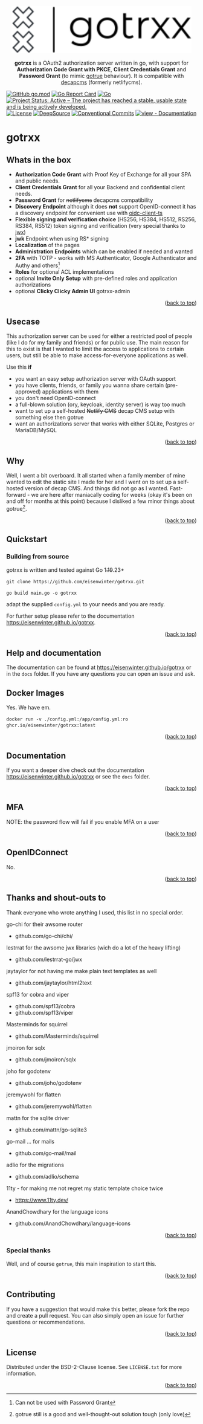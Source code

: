 <p align="center">
    <img alt="gotrxx" height="125" src="./docs/assets/logo.svg">
</p>
<a name="readme-top"></a>
<p align="center">
<strong>gotrxx</strong> is a OAuth2 authorization server written in go, with support for <strong>Authorization Code Grant with PKCE</strong>, <strong>Client Credentials Grant</strong> and <strong>Password Grant</strong> (to mimic <a href="https://github.com/netlify/gotrue">gotrue</a>  behaviour). It is compatible with <a href="https://decapcms.org/">decapcms</a> (formerly netlifycms).
</p>

[![GitHub go.mod](https://img.shields.io/github/go-mod/go-version/eisenwinter/gotrxx.svg)](https://github.com/eisenwinter/gotrxx) [![Go Report Card](https://goreportcard.com/badge/github.com/eisenwinter/gotrxx)](https://goreportcard.com/report/github.com/eisenwinter/gotrxx) [![Go](https://github.com/eisenwinter/gotrxx/actions/workflows/go.yml/badge.svg)](https://github.com/eisenwinter/gotrxx/actions/workflows/go.yml) [![Project Status: Active – The project has reached a stable, usable state and is being actively developed.](https://www.repostatus.org/badges/latest/active.svg)](https://www.repostatus.org/#active) [![License](https://img.shields.io/badge/License-BSD_2--Clause-orange.svg)](https://opensource.org/licenses/BSD-2-Clause) [![DeepSource](https://deepsource.io/gh/eisenwinter/gotrxx.svg/?label=active+issues&show_trend=true&token=me84C5VKS4He2vcgb2VzJF2M)](https://deepsource.io/gh/eisenwinter/gotrxx/?ref=repository-badge) [![Conventional Commits](https://img.shields.io/badge/Conventional%20Commits-1.0.0-%23FE5196?logo=conventionalcommits&logoColor=white)](https://conventionalcommits.org) [![view - Documentation](https://img.shields.io/badge/view-Documentation-blue)](https://eisenwinter.github.io/gotrxx "Go documentation")


# gotrxx

## Whats in the box

- **Authorization Code Grant** with Proof Key of Exchange for all your SPA and public needs.
- **Client Credentials Grant** for all your Backend and confidential client needs.
- **Password Grant** for ~~netlifycms~~ decapcms compatibility
- **Discovery Endpoint** although it does **not** support OpenID-connect it has a discovery endpoint for convenient use with [oidc-client-ts](https://github.com/authts/oidc-client-ts)
- **Flexible signing and verification choice**  (HS256, HS384, HS512, RS256, RS384, RS512) token signing and verification (very special thanks to [jwx](https://github.com/lestrrat-go/jwx))
- **jwk** Endpoint when using RS* signing
- **Localization** of the pages
- **Administration Endpoints** which can be enabled if needed and wanted
- **2FA** with TOTP - works with MS Authenticator, Google Authenticator and Authy and others[^1]
- **Roles** for optional ACL implementations
- optional **Invite Only Setup** with pre-defined roles and application authorizations
- optional **Clicky Clicky Admin UI** gotrxx-admin

[^1]: Can not be used with Password Grant

<p align="right">(<a href="#readme-top">back to top</a>)</p>

## Usecase

This authorization server can be used for either a restricted pool of people (like I do for my family and friends) or for public use. 
The main reason for this to exist is that I wanted to limit the access to applications to certain users, but still be able to make 
access-for-everyone applications as well.

Use this **if**
- you want an easy setup authorization server with OAuth support
- you have clients, friends, or family you wanna share certain (pre-approved) applications with them
- you don't need OpenID-connect
- a full-blown solution (ory, keycloak, identity server) is way too much
- want to set up a self-hosted ~~Netlify CMS~~ decap CMS setup with something else then gotrue
- want an authorizations server that works with either SQLite, Postgres or MariaDB/MySQL

<p align="right">(<a href="#readme-top">back to top</a>)</p>

## Why

Well, I went a bit overboard. It all started when a family member of mine wanted to edit the static site I made for her and I went on to set up a self-hosted
version of decap CMS. And things did not go as I wanted. Fast-forward - we are here after maniacally coding for weeks (okay it's been on and off for months at this point) because I disliked a few minor things about gotrue[^2].

[^2]: gotrue still is a good and well-thought-out solution tough (only love)

<p align="right">(<a href="#readme-top">back to top</a>)</p>

## Quickstart

### Building from source

gotrxx is written and tested against Go 1~~.19~~.23+

```
git clone https://github.com/eisenwinter/gotrxx.git
```

```
go build main.go -o gotrxx
```

adapt the supplied `config.yml` to your needs and you are ready.

For further setup please refer to the documentation https://eisenwinter.github.io/gotrxx.

<p align="right">(<a href="#readme-top">back to top</a>)</p>

## Help and documentation

The documentation can be found at https://eisenwinter.github.io/gotrxx or in the `docs` folder. 
If you have any questions you can open an issue and ask.

## Docker Images

Yes. We have em.

```
docker run -v ./config.yml:/app/config.yml:ro ghcr.io/eisenwinter/gotrxx:latest
```

<p align="right">(<a href="#readme-top">back to top</a>)</p>

## Documentation 

If you want a deeper dive check out the documentation https://eisenwinter.github.io/gotrxx or see the `docs` folder. 
<p align="right">(<a href="#readme-top">back to top</a>)</p>

## MFA

NOTE: the password flow will fail if you enable MFA on a user

<p align="right">(<a href="#readme-top">back to top</a>)</p>

## OpenIDConnect

No. 

<p align="right">(<a href="#readme-top">back to top</a>)</p>

## Thanks and shout-outs to 

Thank everyone who wrote anything I used, this list in no special order.

go-chi for their awsome router
- github.com/go-chi/chi/

lestrrat for the awsome jwx libraries (wich do a lot of the heavy lifting)
- github.com/lestrrat-go/jwx

jaytaylor for not having me make plain text templates as well
- github.com/jaytaylor/html2text 

spf13 for cobra and viper
- github.com/spf13/cobra 
- github.com/spf13/viper

Masterminds for squirrel
- github.com/Masterminds/squirrel

jmoiron for sqlx
- github.com/jmoiron/sqlx 

joho for godotenv
- github.com/joho/godotenv 

jeremywohl for flatten 
- github.com/jeremywohl/flatten

mattn for the sqlite driver
- github.com/mattn/go-sqlite3

go-mail ... for mails
- github.com/go-mail/mail

adlio for the migrations
- github.com/adlio/schema

11ty - for making me not regret my static template choice twice
- https://www.11ty.dev/

AnandChowdhary for the language icons
- github.com/AnandChowdhary/language-icons

<p align="right">(<a href="#readme-top">back to top</a>)</p>

### Special thanks

Well, and of course ``gotrue``, this main inspiration to start this.

<p align="right">(<a href="#readme-top">back to top</a>)</p>

## Contributing

If you have a suggestion that would make this better, please fork the repo and create a pull request. You can also simply open an issue for further questions or recommendations.

<p align="right">(<a href="#readme-top">back to top</a>)</p>


## License

Distributed under the BSD-2-Clause license. See `LICENSE.txt` for more information.

<p align="right">(<a href="#readme-top">back to top</a>)</p>